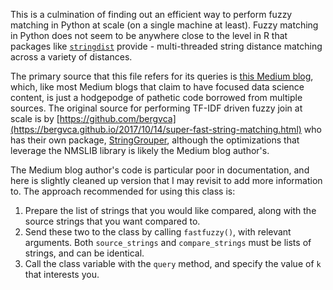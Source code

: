 This is a culmination of finding out an efficient way to perform fuzzy matching in Python at scale (on a single machine at least). Fuzzy matching in Python does not seem to be anywhere close to the level in R that packages like [`stringdist`](https://cran.r-project.org/web/packages/stringdist/) provide - multi-threaded string distance matching across a variety of distances.

The primary source that this file refers for its queries is [this Medium blog](https://towardsdatascience.com/fuzzy-matching-at-scale-84f2bfd0c536?gi=9bd6bb8ccfd5), which, like most Medium blogs that claim to have focused data science content, is just a hodgepodge of pathetic code borrowed from multiple sources. The original source for performing TF-IDF driven fuzzy join at scale is by [https://github.com/bergvca](https://bergvca.github.io/2017/10/14/super-fast-string-matching.html) who has their own package, [StringGrouper](https://github.com/Bergvca/string_grouper), although the optimizations that leverage the NMSLIB library is likely the Medium blog author's.

The Medium blog author's code is particular poor in documentation, and here is slightly cleaned up version that I may revisit to add more information to. The approach recommended for using this class is:

1. Prepare the list of strings that you would like compared, along with the source strings that you want compared to. 
2. Send these two to the class by calling `fastfuzzy()`, with relevant arguments. Both `source_strings` and `compare_strings` must be lists of strings, and can be identical.
3. Call the class variable with the `query` method, and specify the value of `k` that interests you.

